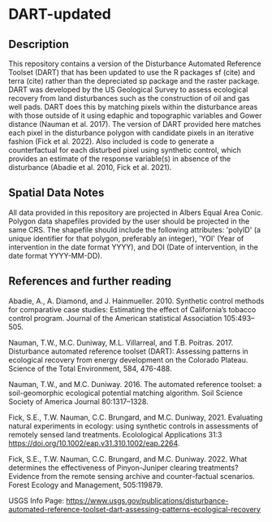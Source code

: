 # DART-updated

## Description
This repository contains a version of the Disturbance Automated Reference Toolset (DART) that has been updated to use the R packages sf (cite) and terra (cite) rather than the depreciated sp package and the raster package. DART was developed by the US Geological Survey to assess ecological recovery from land disturbances such as the construction of oil and gas well pads. DART does this by matching pixels within the disturbance areas with those outside of it using edaphic and topographic variables and Gower distance (Nauman et al. 2017). The version of DART provided here matches each pixel in the disturbance polygon with candidate pixels in an iterative fashion (Fick et al. 2022). Also included is code to generate a counterfactual for each disturbed pixel using synthetic control, which provides an estimate of the response variable(s) in absence of the disturbance (Abadie et al. 2010, Fick et al. 2021). 

## Spatial Data Notes
All data provided in this repository are projected in Albers Equal Area Conic. Polygon data shapefiles provided by the user should be projected in the same CRS. The shapefile should include the following attributes: 'polyID' (a unique identifier for that polygon, preferably an integer), 'YOI' (Year of intervention in the date format YYYY), and DOI (Date of intervention, in the date format YYYY-MM-DD).

## References and further reading
Abadie, A., A. Diamond, and J. Hainmueller. 2010. Synthetic control methods for comparative case studies: Estimating the effect of California’s tobacco control program. Journal of the American statistical Association 105:493–505.

Nauman, T.W., M.C. Duniway, M.L. Villarreal, and T.B. Poitras. 2017. Disturbance automated reference toolset (DART): Assessing patterns in ecological recovery from energy development on the Colorado Plateau. Science of the Total Environment, 584, 476-488.

Nauman, T.W., and M.C. Duniway. 2016. The automated reference toolset: a soil-geomorphic ecological potential matching algorithm. Soil Science Society of America Journal 80:1317–1328.

Fick, S.E., T.W. Nauman, C.C. Brungard, and M.C. Duniway, 2021. Evaluating natural experiments in ecology: using synthetic controls in assessments of remotely sensed land treatments. Ecolological Applications 31:3 https://doi.org/10.1002/eap.v31.310.1002/eap.2264.

Fick, S.E., T.W. Nauman, C.C. Brungard, and M.C. Duniway. 2022. What determines the effectiveness of 
Pinyon-Juniper clearing treatments? Evidence from the remote sensing archive and counter-factual scenarios. Forest Ecology and Management, 505:119879.

USGS Info Page: https://www.usgs.gov/publications/disturbance-automated-reference-toolset-dart-assessing-patterns-ecological-recovery
